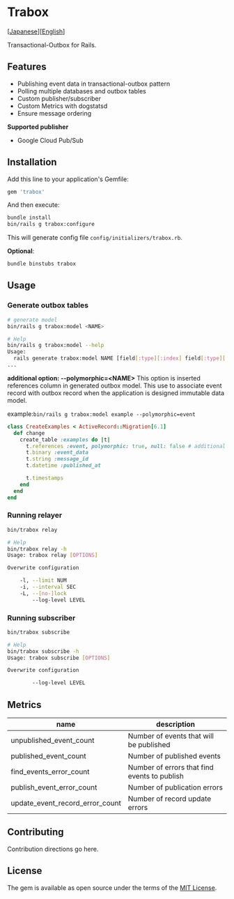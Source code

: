 # Trabox

\[[Japanese](README.ja.md)]\[[English](README.md)]

Transactional-Outbox for Rails.

## Features

- Publishing event data in transactional-outbox pattern
- Polling multiple databases and outbox tables
- Custom publisher/subscriber
- Custom Metrics with dogstatsd
- Ensure message ordering

**Supported publisher**

- Google Cloud Pub/Sub

## Installation

Add this line to your application's Gemfile:

```ruby
gem 'trabox'
```

And then execute:

```bash
bundle install
bin/rails g trabox:configure
```

This will generate config file `config/initializers/trabox.rb`.

**Optional**:

```bash
bundle binstubs trabox
```

## Usage

### Generate outbox tables

```bash
# generate model
bin/rails g trabox:model <NAME>

# Help
bin/rails g trabox:model --help
Usage:
  rails generate trabox:model NAME [field[:type][:index] field[:type][:index]] [options]
...
```

**additional option: --polymorphic=\<NAME>**
This option is inserted references column in generated outbox model.
This use to associate event record with outbox record when the application is designed immutable data model.

example:`bin/rails g trabox:model example --polymorphic=event`

```ruby
class CreateExamples < ActiveRecord::Migration[6.1]
  def change
    create_table :examples do |t|
      t.references :event, polymorphic: true, null: false # additional column
      t.binary :event_data
      t.string :message_id
      t.datetime :published_at

      t.timestamps
    end
  end
end
```

### Running relayer

```bash
bin/trabox relay

# Help
bin/trabox relay -h
Usage: trabox relay [OPTIONS]

Overwrite configuration

    -l, --limit NUM
    -i, --interval SEC
    -L, --[no-]lock
        --log-level LEVEL


```

### Running subscriber

```bash
bin/trabox subscribe

# Help
bin/trabox subscribe -h
Usage: trabox subscribe [OPTIONS]

Overwrite configuration

        --log-level LEVEL
```

<!-- ## Architecture -->
<!---->
<!-- ![Architecture](docs/images/architecture.jpg) -->
<!---->
<!-- ### Sequence diagram -->
<!---->
<!-- ![Sequence diagram](docs/images/sequence-diagram.svg) -->
<!---->
## Metrics

| name                            | description                                  |
| ------------------------------- | -------------------------------------------- |
| unpublished_event_count         | Number of events that will be published      |
| published_event_count           | Number of published events                   |
| find_events_error_count         | Number of errors that find events to publish |
| publish_event_error_count       | Number of publication errors                 |
| update_event_record_error_count | Number of record update errors               |

## Contributing

Contribution directions go here.

## License

The gem is available as open source under the terms of the [MIT License](https://opensource.org/licenses/MIT).
